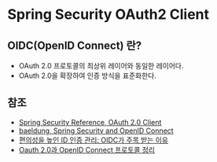 # Spring Security OAuth2 Client

## OIDC(OpenID Connect) 란?

- OAuth 2.0 프로토콜의 최상위 레이어와 동일한 레이어다.   
- OAuth 2.0을 확장하여 인증 방식을 표준화한다.

## 참조

- [Spring Security Reference, OAuth 2.0 Client](https://docs.spring.io/spring-security/reference/servlet/oauth2/client/index.html)
- [baeldung, Spring Security and OpenID Connect](https://www.baeldung.com/spring-security-openid-connect)
- [편의성을 높인 ID 인증 관리: OIDC가 주목 받는 이유
  ](https://s-core.co.kr/insight/view/%ED%8E%B8%EC%9D%98%EC%84%B1%EC%9D%84-%EB%86%92%EC%9D%B8-id-%EC%9D%B8%EC%A6%9D-%EA%B4%80%EB%A6%AC-oidc%EA%B0%80-%EC%A3%BC%EB%AA%A9-%EB%B0%9B%EB%8A%94-%EC%9D%B4%EC%9C%A0/)
- [Oauth 2.0과 OpenID Connect 프로토콜 정리](https://velog.io/@jakeseo_me/Oauth-2.0%EA%B3%BC-OpenID-Connect-%ED%94%84%EB%A1%9C%ED%86%A0%EC%BD%9C-%EC%A0%95%EB%A6%AC)
